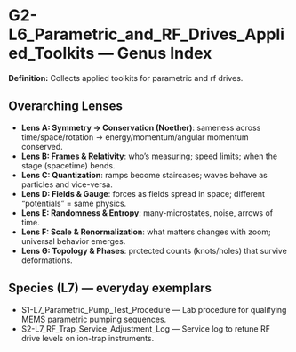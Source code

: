 # G2-L6_Parametric_and_RF_Drives_Applied_Toolkits — Genus Index
**Definition:** Collects applied toolkits for parametric and rf drives.

## Overarching Lenses

- **Lens A: Symmetry -> Conservation (Noether)**: sameness across time/space/rotation → energy/momentum/angular momentum conserved.
- **Lens B: Frames & Relativity**: who’s measuring; speed limits; when the stage (spacetime) bends.
- **Lens C: Quantization**: ramps become staircases; waves behave as particles and vice-versa.
- **Lens D: Fields & Gauge**: forces as fields spread in space; different “potentials” = same physics.
- **Lens E: Randomness & Entropy**: many-microstates, noise, arrows of time.
- **Lens F: Scale & Renormalization**: what matters changes with zoom; universal behavior emerges.
- **Lens G: Topology & Phases**: protected counts (knots/holes) that survive deformations.

## Species (L7) — everyday exemplars
- S1-L7_Parametric_Pump_Test_Procedure — Lab procedure for qualifying MEMS parametric pumping sequences.
- S2-L7_RF_Trap_Service_Adjustment_Log — Service log to retune RF drive levels on ion-trap instruments.
